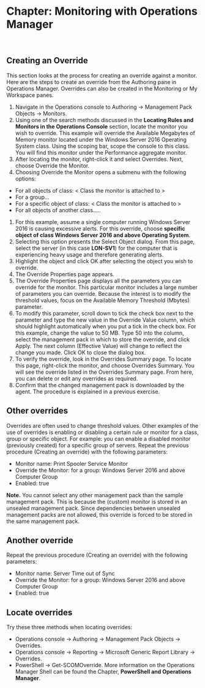 # Chapter: Monitoring with Operations Manager 
 
## Creating an Override
This section looks at the process for creating an override against a monitor. Here are the steps to create an override from the Authoring pane in Operations Manager. Overrides can also be created in the Monitoring or My Workspace panes.

1. Navigate in the Operations console to Authoring -> Management Pack Objects -> Monitors.
1. Using one of the search methods discussed in the **Locating Rules and Monitors in the Operations Console** section, locate the monitor you wish to override. This example will override the Available Megabytes of Memory monitor located under the Windows Server 2016 Operating System class. Using the scoping bar, scope the console to this class. You will find this monitor under the Performance aggregate monitor.
1. After locating the monitor, right-click it and select Overrides. Next, choose Override the Monitor. 
1. Choosing Override the Monitor opens a submenu with the following options:
  - For all objects of class: < Class the monitor is attached to >
  - For a group...
  - For a specific object of class: < Class the monitor is attached to >
  - For all objects of another class.....
1. For this example, assume a single computer running Windows Server 2016 is causing excessive alerts. For this override, choose **specific object of class Windows Server 2016 and above Operating System**.
1. Selecting this option presents the Select Object dialog. From this page, select the server (in this case **LON-SV1**) for the computer that is experiencing heavy usage and therefore generating alerts.
1. Highlight the object and click OK after selecting the object you wish to override.
1. The Override Properties page appears.
1. The Override Properties page displays all the parameters you can override for the monitor. This particular monitor includes a large number of parameters you can override. Because the interest is to modify the threshold values, focus on the Available Memory Threshold (Mbytes) parameter.
1. To modify this parameter, scroll down to tick the check box next to the parameter and type the new value in the Override Value column, which should highlight automatically when you put a tick in the check box. For this example, change the value to 50 MB. Type 50 into the column, select the management pack in which to store the override, and click Apply. The next column (Effective Value) will change to reflect the change you made. Click OK to close the dialog box.
1. To verify the override, look in the Overrides Summary page. To locate this page, right-click the monitor, and choose Overrides Summary. You will see the override listed in the Overrides Summary page. From here, you can delete or edit any overrides as required.
1. Confirm that the changed management pack is downloaded by the agent. The procedure is explained in a previous exercise.


## Other overrides
Overrides are often used to change threshold values. Other examples of the use of overrides is enabling or disabling a certain rule or monitor for a class, group or specific object. For example: you can enable a disabled monitor (previously created) for a specific group of servers.
Repeat the previous procedure (Creating an override) with the following parameters:
-	Monitor name: Print Spooler Service Monitor
-	Override the Monitor: for a group: Windows Server 2016 and above Computer Group
-	Enabled: true

**Note.** You cannot select any other management pack than the sample management pack. This is because the (custom) monitor is stored in an unsealed management pack. Since dependencies between unsealed management packs are not allowed, this override is forced to be stored in the same management pack.


## Another override
Repeat the previous procedure (Creating an override) with the following parameters:
-	Monitor name: Server Time out of Sync
-	Override the Monitor: for a group: Windows Server 2016 and above Computer Group
- Enabled: true


## Locate overrides
Try these three methods when locating overrides:
-	Operations console -> Authoring -> Management Pack Objects -> Overrides.
-	Operations console -> Reporting -> Microsoft Generic Report Library -> Overrides.
-	PowerShell -> Get-SCOMOverride. More information on the Operations Manager Shell can be found the Chapter, **PowerShell and Operations Manager**.
